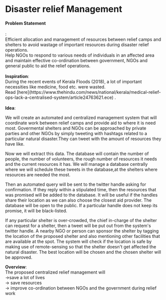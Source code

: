 <h1><b>Disaster relief Management</h1></b>

<h4><b>Problem Statement</b></h4>:<br/> 
		  Efficient allocation and management of resources between relief camps and shelters to avoid wastage of important resources during disaster relief operations.<br/>Help NGOs to respond to various needs of individuals in an affected area and maintain effective co-ordination between government, NGOs and general public to aid the relief operations.<br/><br/>
<b>Inspiration</b>:<br/> During the recent events of Kerala Floods (2018), a lot of important necessities like medicine, food etc.
were wasted.<br/>Read [here](https://www.thehindu.com/news/national/kerala/medical-relief-ops-lack-a-centralised-system/article24763621.ece) .<br/><br/>
<b>Idea</b>:<p>We will create an automated and centralized management system that will coordinate work between relief camps and provide aid to where it is need most. Govermental shelters and NGOs can be approached by private parties and other NGOs by simply tweeting with hashtags related to a particular natural disaster.They can tweet with the amount of resources they have like.</p>    
<p>Now we will extract this data. The database will contain the number of people, the number of volunteers, the rough number of resources it needs and the current resources it has. We will manage a database centrally where we will schedule these tweets in the database,at the shelters where resources are needed the most.</p><p>Then an automated query will be sent to the twitter handle asking for confirmation. 
If they reply within a stipulated time, then the resources that was promised will be added to the database. It will be useful if the handles share their location as we can also choose the closest aid provider. The database will be open to the public. If a particular handle does not keep its promise, it will be black-listed.</p><p>If any particular shelter is over-crowded, the chief in-charge of the shelter can request for a shelter, then a tweet will be put out from the system's twitter handle. A nearby NGO or person can sponsor the shelter by tagging the location of the proposed shelter and also mentioning other facilities that are available at the spot. The system will check if the location is safe by making use of remote-sensing so that the shelter doesn't get affected the natural disaster. The best location will be chosen and the chosen shelter will be approved.</p>
<b>Overview</b>:<br/> The proposed centralized relief management will <br/>->save a lot of lives<br/>-> save resources<br/>-> improve co-ordination between NGOs and the government during relief work
